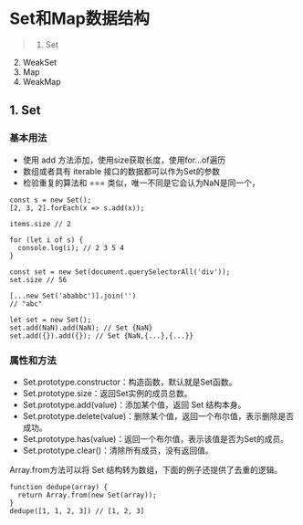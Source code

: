 # Set和Map数据结构

> 1. Set
2. WeakSet
3. Map
4. WeakMap

## 1. Set

### 基本用法

- 使用 add 方法添加，使用size获取长度，使用for...of遍历
- 数组或者具有 iterable 接口的数据都可以作为Set的参数
- 检验重复的算法和 === 类似，唯一不同是它会认为NaN是同一个，

```
const s = new Set();
[2, 3, 2].forEach(x => s.add(x));

items.size // 2

for (let i of s) {
  console.log(i); // 2 3 5 4
}

const set = new Set(document.querySelectorAll('div'));
set.size // 56

[...new Set('ababbc')].join('')
// "abc"

let set = new Set();
set.add(NaN).add(NaN); // Set {NaN}
set.add({}).add({}); // Set {NaN,{...},{...}}
```

### 属性和方法

- Set.prototype.constructor：构造函数，默认就是Set函数。
- Set.prototype.size：返回Set实例的成员总数。
- Set.prototype.add(value)：添加某个值，返回 Set 结构本身。
- Set.prototype.delete(value)：删除某个值，返回一个布尔值，表示删除是否成功。
- Set.prototype.has(value)：返回一个布尔值，表示该值是否为Set的成员。
- Set.prototype.clear()：清除所有成员，没有返回值。

Array.from方法可以将 Set 结构转为数组，下面的例子还提供了去重的逻辑。

```
function dedupe(array) {
  return Array.from(new Set(array));
}
dedupe([1, 1, 2, 3]) // [1, 2, 3]
```
